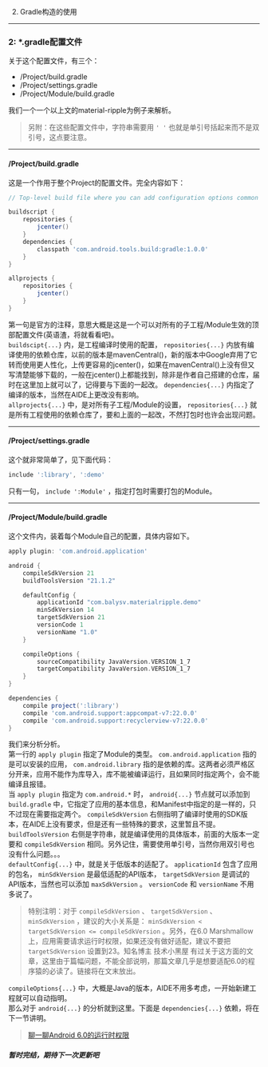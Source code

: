 2. Gradle构造的使用
-------
### 2: *.gradle配置文件  
关于这个配置文件，有三个：

- /Project/build.gradle
- /Project/settings.gradle
- /Project/Module/build.gradle

我们一个一个以上文的material-ripple为例子来解析。 
> 另附：在这些配置文件中，字符串需要用 `' '` 也就是单引号括起来而不是双引号，这点要注意。

**** 
#### /Project/build.gradle

这是一个作用于整个Project的配置文件。完全内容如下：
```groovy
// Top-level build file where you can add configuration options common to all sub-projects/modules.

buildscript {
    repositories {
        jcenter()
    }
    dependencies {
        classpath 'com.android.tools.build:gradle:1.0.0'
    }
}

allprojects {
    repositories {
        jcenter()
    }
}
```
第一句是官方的注释，意思大概是这是一个可以对所有的子工程/Module生效的顶部配置文件(英语渣，将就看看吧)。  
 `buildscipt{...}` 内，是工程编译时使用的配置， `repositories{...}` 内放有编译使用的依赖仓库，以前的版本是mavenCentral()，新的版本中Google弃用了它转而使用更人性化，上传更容易的jcenter()，如果在mavenCentral()上没有但又写清楚能够下载的，一般在jcenter()上都能找到，除非是作者自己搭建的仓库，届时在这里加上就可以了，记得要与下面的一起改。 `dependencies{...}` 内指定了编译的版本，当然在AIDE上更改没有影响。  
 `allprojects{...}` 中，是对所有子工程/Module的设置， `repositories{...}` 就是所有工程使用的依赖仓库了，要和上面的一起改，不然打包时也许会出现问题。  
****
#### /Project/settings.gradle

这个就非常简单了，见下面代码：
```groovy
include ':library', ':demo'
```
只有一句， `include ':Module'` ，指定打包时需要打包的Module。  
  
****
#### /Project/Module/build.gradle

这个文件内，装着每个Module自己的配置，具体内容如下。  
```groovy
apply plugin: 'com.android.application'

android {
    compileSdkVersion 21
    buildToolsVersion "21.1.2"

    defaultConfig {
        applicationId "com.balysv.materialripple.demo"
        minSdkVersion 14
        targetSdkVersion 21
        versionCode 1
        versionName "1.0"
    }

    compileOptions {
        sourceCompatibility JavaVersion.VERSION_1_7
        targetCompatibility JavaVersion.VERSION_1_7
    }
}

dependencies {
    compile project(':library')
    compile 'com.android.support:appcompat-v7:22.0.0'
    compile 'com.android.support:recyclerview-v7:22.0.0'
}
```
我们来分析分析。  
第一行的 `apply plugin` 指定了Module的类型。 `com.android.application` 指的是可以安装的应用， `com.android.library` 指的是依赖的库。这两者必须严格区分开来，应用不能作为库导入，库不能被编译运行，且如果同时指定两个，会不能编译且报错。  
当 `apply plugin` 指定为 `com.android.*` 时， `android{...}` 节点就可以添加到 `build.gradle` 中，它指定了应用的基本信息，和Manifest中指定的是一样的，只不过现在需要指定两个。 `compileSdkVersion` 右侧指明了编译时使用的SDK版本，在AIDE上没有要求，但是还有一些特殊的要求，这里暂且不提。 `buildToolsVersion` 右侧是字符串，就是编译使用的具体版本，前面的大版本一定要和 `compileSdkVersion` 相同。另外记住，需要使用单引号，当然你用双引号也没有什么问题。。。  
 `defaultConfig{...}` 中，就是关于低版本的适配了。 `applicationId` 包含了应用的包名， `minSdkVersion` 是最低适配的API版本， `targetSdkVersion` 是调试的API版本，当然也可以添加 `maxSdkVersion` 。 `versionCode` 和 `versionName` 不用多说了。
> 特别注明：对于 `compileSdkVersion` 、 `targetSdkVersion` 、 `minSdkVersion` ，建议的大小关系是： `minSdkVersion < targetSdkVersion <= compileSdkVersion` 。另外，在6.0 Marshmallow上，应用需要请求运行时权限，如果还没有做好适配，建议不要把 `targetSdkVersion` 设置到23。知名博主 技术小黑屋 有过关于这方面的文章，这里由于篇幅问题，不能全部说明，那篇文章几乎是想要适配6.0的程序猿的必读了。链接将在文末放出。  

 `compileOptions{...}` 中，大概是Java的版本，AIDE不用多考虑，一开始新建工程就可以自动指明。  
那么对于 `android{...}` 的分析就到这里。下面是 `dependencies{...}` 依赖，将在下一节讲明。  

> [ 聊一聊Android 6.0的运行时权限 ](http://droidyue.com/blog/2016/01/17/understanding-marshmallow-runtime-permission/)
 
 ##### 暂时完结，期待下一次更新吧 #####
